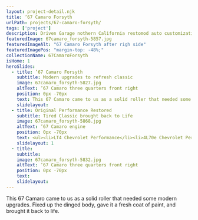 ```yaml
---
layout: project-detail.njk
title: ’67 Camaro Forsyth
urlPath: projects/67-camaro-forsyth/
tags: ['project']
description: Driven Garage nothern California restomod auto customization and repair shop
featuredImage: 67camaro_forsyth-5857.jpg
featuredImageAlt: "67 Camaro Forsyth after righ side"
featuredImagePos: "margin-top: -48%;"
collectionName: 67CamaroForsyth
isHome: 1
heroSlides:
  - title: ’67 Camaro Forsyth
    subtitle: Modern upgrades to refresh classic
    image: 67camaro_forsyth-5827.jpg
    altText: ’67 Camaro three quarters front right
    position: 0px -70px
    text: This 67 Camaro came to us as a solid roller that needed some modern upgrades. Fixed up the dinged body, gave it a fresh coat of paint, and brought it back to life.
    slidelayout:
  - title: Original Performance Restored
    subtitle: Tired Classic brought back to Life
    image: 67camaro_forsyth-5868.jpg
    altText: ’67 Camaro engine
    position: 0px -70px
    text: <ul><li>LT4 Chevrolet Performance</li><li>4L70e Chevrolet Performance</li><li>Ultimate Headers</li><li>C & R Racing – Radiator, Fan, Transmission, & Oil Cooler</li><li>Custom CCS Exhaust w/ Borla Mufflers</li><li>Detroit Speed Hydraform Front Subframe & 4-Link Rear</li><li>Wilwood Disc Brakes 6-Piston Brake Kit</li></ul>
    slidelayout: 1
  - title: 
    subtitle: 
    image: 67camaro_forsyth-5832.jpg
    altText: ’67 Camaro three quarters front right
    position: 0px -70px
    text: 
    slidelayout:
---
```


This 67 Camaro came to us as a solid roller that needed some modern upgrades. Fixed up the dinged body, gave it a fresh coat of paint, and brought it back to life.